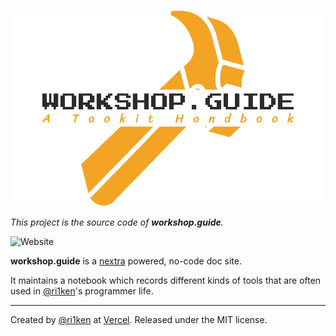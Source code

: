 ![Workshop.guide](./public/logo-st.png)

_This project is the source code of **workshop.guide**._ 

![Website](https://img.shields.io/website?url=https%3A%2F%2Fkitbook.iken.moe)

**workshop.guide** is a [nextra](https://nextra.vercel.app/) powered, no-code doc site. 

It maintains a notebook which records different kinds of tools that are often used in [@ri1ken](https://github.com/Kiotlin)'s programmer life.

---

Created by [@ri1ken](https://github.com/Kiotlin) at [Vercel](https://vercel.com). Released under the MIT license.